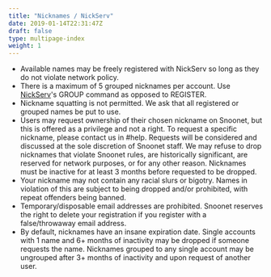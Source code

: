 ```yaml
---
title: "Nicknames / NickServ"
date: 2019-01-14T22:31:47Z
draft: false
type: multipage-index
weight: 1
---
```


+ Available names may be freely registered with NickServ so long as they do not violate network policy.
+ There is a maximum of 5 grouped nicknames per account. Use [NickServ](https://snoonet.org/anope#NickServ)'s GROUP command as opposed to REGISTER.
+ Nickname squatting is not permitted. We ask that all registered or grouped names be put to use.
+ Users may request ownership of their chosen nickname on Snoonet, but this is offered as a privilege and not a right.  To request a specific nickname, please contact us in #help.  Requests will be considered and discussed at the sole discretion of Snoonet staff.  We may refuse to drop nicknames that violate Snoonet rules, are historically significant, are reserved for network purposes, or for any other reason.  Nicknames must be inactive for at least 3 months before requested to be dropped.
+ Your nickname may not contain any racial slurs or bigotry. Names in violation of this are subject to being dropped and/or prohibited, with repeat offenders being banned.
+ Temporary/disposable email addresses are prohibited. Snoonet reserves the right to delete your registration if you register with a false/throwaway email address.
+ By default, nicknames have an insane expiration date. Single accounts with 1 name and 6+ months of inactivity may be dropped if someone requests the name. Nicknames grouped to any single account may be ungrouped after 3+ months of inactivity and upon request of another user.

